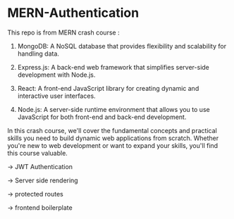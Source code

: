 # MERN-Authentication


This repo is from MERN crash course :

1. MongoDB: A NoSQL database that provides flexibility and scalability for handling data.

2. Express.js: A back-end web framework that simplifies server-side development with Node.js.

3. React: A front-end JavaScript library for creating dynamic and interactive user interfaces.

4. Node.js: A server-side runtime environment that allows you to use JavaScript for both front-end and back-end development.

In this crash course, we'll cover the fundamental concepts and practical skills you need to build dynamic web applications from scratch. Whether you're new to web development or want to expand your skills, you'll find this course valuable.

 -> JWT Authentication

 -> Server side rendering

 -> protected routes

 -> frontend boilerplate


